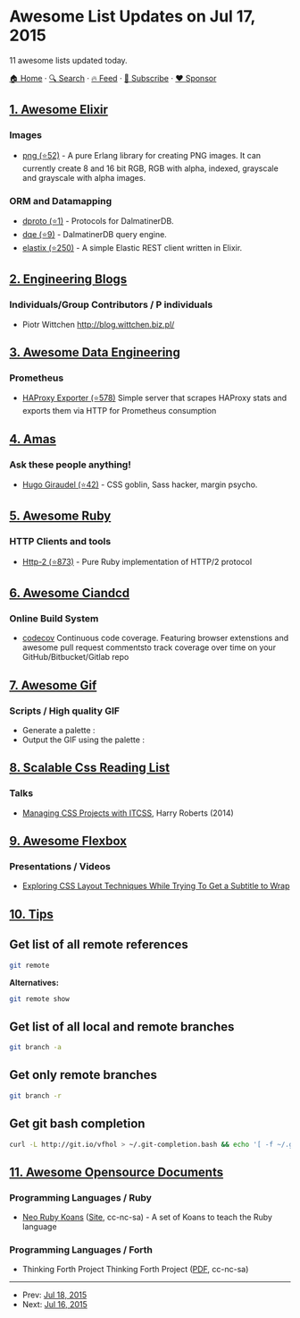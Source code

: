 # Awesome List Updates on Jul 17, 2015

11 awesome lists updated today.

[🏠 Home](/README.md) · [🔍 Search](https://www.trackawesomelist.com/search/) · [🔥 Feed](https://www.trackawesomelist.com/rss.xml) · [📮 Subscribe](https://trackawesomelist.us17.list-manage.com/subscribe?u=d2f0117aa829c83a63ec63c2f&id=36a103854c) · [❤️  Sponsor](https://github.com/sponsors/theowenyoung)



## [1. Awesome Elixir](/content/h4cc/awesome-elixir/README.md)

### Images

*   [png (⭐52)](https://github.com/yuce/png) - A pure Erlang library for creating PNG images. It can currently create 8 and 16 bit RGB, RGB with alpha, indexed, grayscale and grayscale with alpha images.

### ORM and Datamapping

*   [dproto (⭐1)](https://github.com/dalmatinerdb/dproto) - Protocols for DalmatinerDB.
*   [dqe (⭐9)](https://github.com/dalmatinerdb/dqe) - DalmatinerDB query engine.
*   [elastix (⭐250)](https://github.com/werbitzky/elastix) - A simple Elastic REST client written in Elixir.

## [2. Engineering Blogs](/content/kilimchoi/engineering-blogs/README.md)

### Individuals/Group Contributors / P individuals

*   Piotr Wittchen <http://blog.wittchen.biz.pl/>

## [3. Awesome Data Engineering](/content/igorbarinov/awesome-data-engineering/README.md)

### Prometheus

*   [HAProxy Exporter (⭐578)](https://github.com/prometheus/haproxy_exporter) Simple server that scrapes HAProxy stats and exports them via HTTP for Prometheus consumption

## [4. Amas](/content/sindresorhus/amas/README.md)

### Ask these people anything!

*   [Hugo Giraudel (⭐42)](https://github.com/hugogiraudel/ama) - CSS goblin, Sass hacker, margin psycho.

## [5. Awesome Ruby](/content/markets/awesome-ruby/README.md)

### HTTP Clients and tools

*   [Http-2 (⭐873)](https://github.com/igrigorik/http-2) - Pure Ruby implementation of HTTP/2 protocol

## [6. Awesome Ciandcd](/content/cicdops/awesome-ciandcd/README.md)

### Online Build System

*   [codecov](https://codecov.io)  Continuous code coverage. Featuring browser extenstions and awesome pull request commentsto track coverage over time on your GitHub/Bitbucket/Gitlab repo

## [7. Awesome Gif](/content/davisonio/awesome-gif/README.md)

### Scripts / High quality GIF

*   Generate a palette :
*   Output the GIF using the palette :

## [8. Scalable Css Reading List](/content/davidtheclark/scalable-css-reading-list/README.md)

### Talks

*   [Managing CSS Projects with ITCSS](https://speakerdeck.com/dafed/managing-css-projects-with-itcss), Harry Roberts (2014)

## [9. Awesome Flexbox](/content/afonsopacifer/awesome-flexbox/README.md)

### Presentations / Videos

*   [Exploring CSS Layout Techniques While Trying To Get a Subtitle to Wrap](https://css-tricks.com/video-screencasts/140-exploring-css-layout-techniques-while-trying-to-get-a-subtitle-to-wrap/)

## [10. Tips](/content/git-tips/tips/README.md)

## Get list of all remote references

```sh
git remote
```

**Alternatives:**

```sh
git remote show
```
## Get list of all local and remote branches

```sh
git branch -a
```
## Get only remote branches

```sh
git branch -r
```
## Get git bash completion

```sh
curl -L http://git.io/vfhol > ~/.git-completion.bash && echo '[ -f ~/.git-completion.bash ] && . ~/.git-completion.bash' >> ~/.bashrc
```

## [11. Awesome Opensource Documents](/content/44bits/awesome-opensource-documents/README.md)

### Programming Languages / Ruby

*   [Neo Ruby Koans](https://github.com/neo/ruby_koans) ([Site](https://github.com/neo/ruby_koans), cc-nc-sa) - A set of Koans to teach the Ruby language

### Programming Languages / Forth

*   Thinking Forth Project Thinking Forth Project ([PDF](http://www.dnd.utwente.nl/\~tim/colorforth/Leo-Brodie/thinking-forth.pdf), cc-nc-sa)

---

- Prev: [Jul 18, 2015](/content/2015/07/18/README.md)
- Next: [Jul 16, 2015](/content/2015/07/16/README.md)
